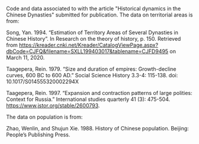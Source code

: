 Code and data associated to with the article "Historical dynamics in the Chinese Dynasties" submitted for publication. The data on territorial areas is from:

Song, Yan. 1994. “Estimation of Territory Areas of Several Dynasties in Chinese History”. In Research on the theory of history, p. 150. Retrieved from https://kreader.cnki.net/Kreader/CatalogViewPage.aspx?dbCode=CJFQ&filename=SXLL199403017&tablename=CJFD9495 on March 11, 2020.

Taagepera, Rein. 1979. “Size and duration of empires: Growth-decline curves, 600 BC to 600 AD.” Social Science History 3.3-4: 115-138. doi: 10.1017/S014555320002294X

Taagepera, Rein. 1997. “Expansion and contraction patterns of large polities: Context for Russia.” International studies quarterly 41 (3): 475-504. https://www.jstor.org/stable/2600793.

The data on population is from:

Zhao, Wenlin, and Shujun Xie. 1988. History of Chinese population. Beijing: People’s Publishing Press.

